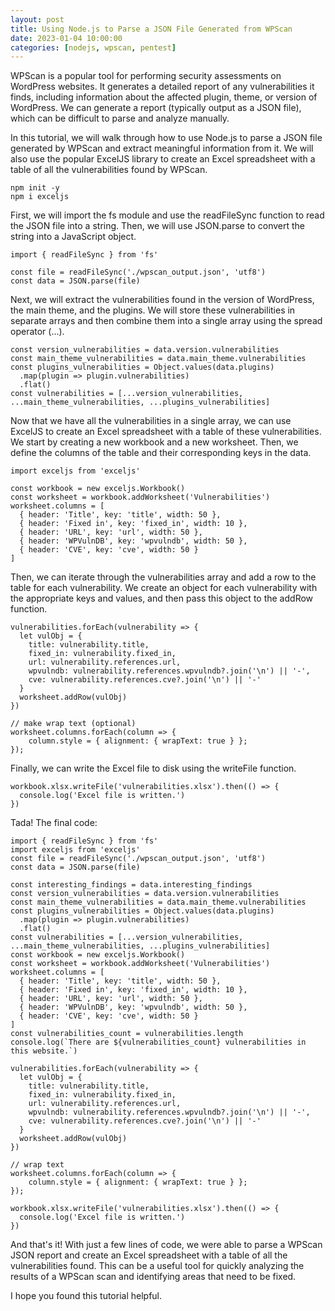 ```yaml
---
layout: post
title: Using Node.js to Parse a JSON File Generated from WPScan
date: 2023-01-04 10:00:00
categories: [nodejs, wpscan, pentest]
---
```


WPScan is a popular tool for performing security assessments on WordPress websites.
It generates a detailed report of any vulnerabilities it finds, including information about the affected plugin, theme, or version of WordPress. 
We can generate a report (typically output as a JSON file), which can be difficult to parse and analyze manually.

In this tutorial, we will walk through how to use Node.js to parse a JSON file generated by WPScan and extract meaningful information from it.
We will also use the popular ExcelJS library to create an Excel spreadsheet with a table of all the vulnerabilities found by WPScan.

```
npm init -y
npm i exceljs
```

First, we will import the fs module and use the readFileSync function to read the JSON file into a string. Then, we will use JSON.parse to convert the string into a JavaScript object.

```
import { readFileSync } from 'fs'

const file = readFileSync('./wpscan_output.json', 'utf8')
const data = JSON.parse(file)
```

Next, we will extract the vulnerabilities found in the version of WordPress, the main theme, and the plugins. 
We will store these vulnerabilities in separate arrays and then combine them into a single array using the spread operator (...).

```
const version_vulnerabilities = data.version.vulnerabilities
const main_theme_vulnerabilities = data.main_theme.vulnerabilities
const plugins_vulnerabilities = Object.values(data.plugins)
  .map(plugin => plugin.vulnerabilities)
  .flat()
const vulnerabilities = [...version_vulnerabilities, ...main_theme_vulnerabilities, ...plugins_vulnerabilities]
```

Now that we have all the vulnerabilities in a single array, 
we can use ExcelJS to create an Excel spreadsheet with a table of these vulnerabilities. 
We start by creating a new workbook and a new worksheet. Then, we define the columns of the table and their corresponding keys in the data.

```
import exceljs from 'exceljs'

const workbook = new exceljs.Workbook()
const worksheet = workbook.addWorksheet('Vulnerabilities')
worksheet.columns = [
  { header: 'Title', key: 'title', width: 50 },
  { header: 'Fixed in', key: 'fixed_in', width: 10 },
  { header: 'URL', key: 'url', width: 50 },
  { header: 'WPVulnDB', key: 'wpvulndb', width: 50 },
  { header: 'CVE', key: 'cve', width: 50 }
]
```

Then, we can iterate through the vulnerabilities array and add a row to the table for each vulnerability. 
We create an object for each vulnerability with the appropriate keys and values, and then pass this object to the addRow function.

```
vulnerabilities.forEach(vulnerability => {
  let vulObj = {
    title: vulnerability.title,
    fixed_in: vulnerability.fixed_in,
    url: vulnerability.references.url,
    wpvulndb: vulnerability.references.wpvulndb?.join('\n') || '-',
    cve: vulnerability.references.cve?.join('\n') || '-'
  }
  worksheet.addRow(vulObj)
})

// make wrap text (optional)
worksheet.columns.forEach(column => {
    column.style = { alignment: { wrapText: true } };
});
```

Finally, we can write the Excel file to disk using the writeFile function.

```
workbook.xlsx.writeFile('vulnerabilities.xlsx').then(() => {
  console.log('Excel file is written.')
})
```

Tada! The final code:

```
import { readFileSync } from 'fs'
import exceljs from 'exceljs'
const file = readFileSync('./wpscan_output.json', 'utf8')
const data = JSON.parse(file)

const interesting_findings = data.interesting_findings
const version_vulnerabilities = data.version.vulnerabilities
const main_theme_vulnerabilities = data.main_theme.vulnerabilities
const plugins_vulnerabilities = Object.values(data.plugins)
  .map(plugin => plugin.vulnerabilities)
  .flat()
const vulnerabilities = [...version_vulnerabilities, ...main_theme_vulnerabilities, ...plugins_vulnerabilities]
const workbook = new exceljs.Workbook()
const worksheet = workbook.addWorksheet('Vulnerabilities')
worksheet.columns = [
  { header: 'Title', key: 'title', width: 50 },
  { header: 'Fixed in', key: 'fixed_in', width: 10 },
  { header: 'URL', key: 'url', width: 50 },
  { header: 'WPVulnDB', key: 'wpvulndb', width: 50 },
  { header: 'CVE', key: 'cve', width: 50 }
]
const vulnerabilities_count = vulnerabilities.length
console.log(`There are ${vulnerabilities_count} vulnerabilities in this website.`)

vulnerabilities.forEach(vulnerability => {
  let vulObj = {
    title: vulnerability.title,
    fixed_in: vulnerability.fixed_in,
    url: vulnerability.references.url,
    wpvulndb: vulnerability.references.wpvulndb?.join('\n') || '-',
    cve: vulnerability.references.cve?.join('\n') || '-'
  }
  worksheet.addRow(vulObj)
})

// wrap text
worksheet.columns.forEach(column => {
    column.style = { alignment: { wrapText: true } };
});

workbook.xlsx.writeFile('vulnerabilities.xlsx').then(() => {
  console.log('Excel file is written.')
})
```

And that's it! 
With just a few lines of code, we were able to parse a WPScan JSON report and create an Excel spreadsheet with a table of all the vulnerabilities found. This can be a useful tool for quickly analyzing the results of a WPScan scan and identifying areas that need to be fixed.

I hope you found this tutorial helpful.
